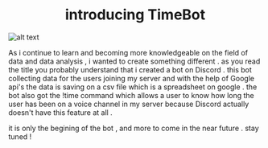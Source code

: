 <h1 align="center">introducing TimeBot</h1>

![alt text]([https://github.com/[username]/[reponame]/blob/[branch]/image.jpg?raw=true](https://github.com/ShaharTur/TimeBot/blob/Discord-TimeBot/pngwing.com.png))





As i continue to learn and becoming more knowledgeable on the field of data and data analysis , i wanted to create something different . 
as you read the title you probably understand that i created a bot on Discord . 
this bot collecting data for the users joining my server and with the help of Google api's the data is saving on a csv file which is a spreadsheet on google . 
the bot also got the !time command which allows a user to know how long the user has been on a voice channel in my server because Discord actually doesn't have this feature at all . 

it is only the begining of the bot , and more to come in the near future . stay tuned ! 
